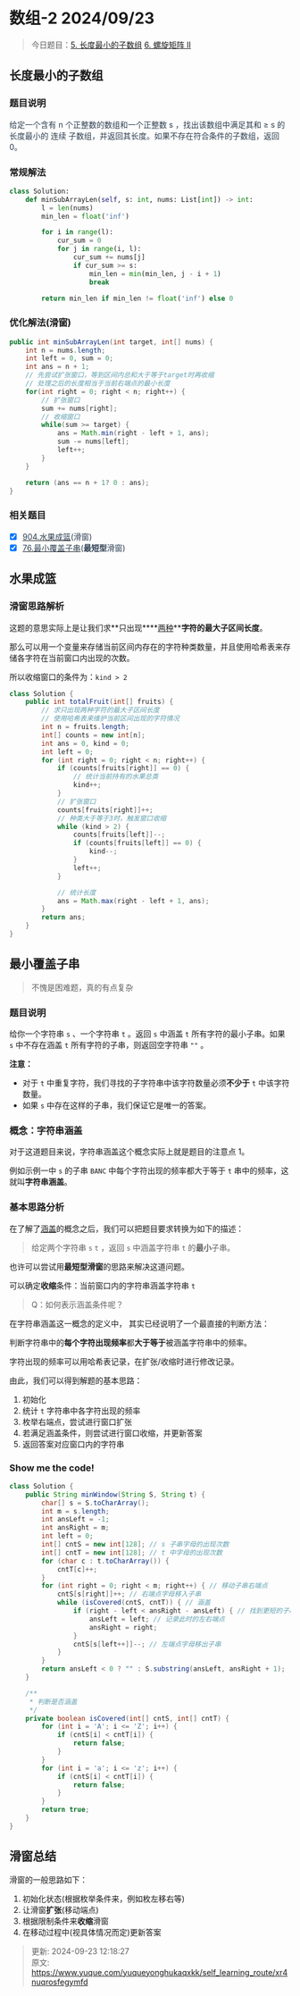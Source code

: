 # 数组-2 2024/09/23

> 今日题目：[5. 长度最小的子数组](https://leetcode.cn/problems/minimum-size-subarray-sum/description/) [6. 螺旋矩阵 Ⅱ](https://leetcode.cn/problems/spiral-matrix-ii/description/)
>

## 长度最小的子数组
### 题目说明
<font style="color:rgb(44, 62, 80);">给定一个含有 n 个正整数的数组和一个正整数 s ，找出该数组中满足其和 ≥ s 的长度最小的 连续 子数组，并返回其长度。如果不存在符合条件的子数组，返回 0。</font>

### 常规解法
```python
class Solution:
    def minSubArrayLen(self, s: int, nums: List[int]) -> int:
        l = len(nums)
        min_len = float('inf')

        for i in range(l):
            cur_sum = 0
            for j in range(i, l):
                cur_sum += nums[j]
                if cur_sum >= s:
                    min_len = min(min_len, j - i + 1)
                    break

        return min_len if min_len != float('inf') else 0
```

### 优化解法(滑窗)
```java
public int minSubArrayLen(int target, int[] nums) {
    int n = nums.length;
    int left = 0, sum = 0;
    int ans = n + 1;
    // 先尝试扩张窗口，等到区间内总和大于等于target时再收缩
    // 处理之后的长度相当于当前右端点的最小长度
    for(int right = 0; right < n; right++) {
        // 扩张窗口
        sum += nums[right];
        // 收缩窗口
        while(sum >= target) {
            ans = Math.min(right - left + 1, ans);
            sum -= nums[left];
            left++;
        }
    }

    return (ans == n + 1? 0 : ans);
}
```

### 相关题目
- [x] [<font style="color:rgb(44, 62, 80);">904.水果成篮</font>](https://leetcode.cn/problems/fruit-into-baskets/)<font style="color:rgb(44, 62, 80);">(滑窗)</font>
- [x] [<font style="color:rgb(44, 62, 80);">76.最小覆盖子串</font>](https://leetcode.cn/problems/minimum-window-substring/)<font style="color:rgb(44, 62, 80);">(</font>**<font style="color:rgb(44, 62, 80);">最短型</font>**<font style="color:rgb(44, 62, 80);">滑窗)</font>

## 水果成篮
### 滑窗思路解析
这题的意思实际上是让我们求**只出现****<u>两种</u>****字符的最大子区间长度**。

那么可以用一个变量来存储当前区间内存在的字符种类数量，并且使用哈希表来存储各字符在当前窗口内出现的次数。

所以收缩窗口的条件为：`kind > 2`

```java
class Solution {
    public int totalFruit(int[] fruits) {
        // 求只出现两种字符的最大子区间长度
        // 使用哈希表来维护当前区间出现的字符情况
        int n = fruits.length;
        int[] counts = new int[n];
        int ans = 0, kind = 0;
        int left = 0;
        for (int right = 0; right < n; right++) {
            if (counts[fruits[right]] == 0) {
                // 统计当前持有的水果总类
                kind++;
            }
            // 扩张窗口
            counts[fruits[right]]++;
            // 种类大于等于3时，触发窗口收缩
            while (kind > 2) {
                counts[fruits[left]]--;
                if (counts[fruits[left]] == 0) {
                    kind--;
                }
                left++;
            }

            // 统计长度
            ans = Math.max(right - left + 1, ans);
        }
        return ans;
    }
}
```

## 最小覆盖子串
> 不愧是困难题，真的有点复杂
>

### 题目说明
给你一个字符串 `s` 、一个字符串 `t` 。返回 `s` 中涵盖 `t` 所有字符的最小子串。如果 `s` 中不存在涵盖 `t` 所有字符的子串，则返回空字符串 `""` 。

**注意：**

+ 对于 `t` 中重复字符，我们寻找的子字符串中该字符数量必须**不少于** `t` 中该字符数量。
+ 如果 `s` 中存在这样的子串，我们保证它是唯一的答案。

### 概念：字符串涵盖
对于这道题目来说，字符串涵盖这个概念实际上就是题目的注意点 1。

例如示例一中 `s` 的子串 `BANC` 中每个字符出现的频率都大于等于 `t` 串中的频率，这就叫**字符串涵盖**。

### 基本思路分析
在了解了[涵盖](#F7jZz)的概念之后，我们可以把题目要求转换为如下的描述：

> 给定两个字符串 `s` `t` ，返回 `s` 中涵盖字符串 `t` 的**最小**子串。
>

也许可以尝试用**最短型滑窗**的思路来解决这道问题。

可以确定**收缩**条件：当前窗口内的字符串涵盖字符串 `t` 

> Q：如何表示涵盖条件呢？
>

在字符串涵盖这一概念的定义中， 其实已经说明了一个最直接的判断方法：

判断字符串中的**每个字符出现频率**都**大于等于**被涵盖字符串中的频率。

字符出现的频率可以用哈希表记录，在扩张/收缩时进行修改记录。

由此，我们可以得到解题的基本思路：

1. 初始化
2. 统计 `t` 字符串中各字符出现的频率
3. 枚举右端点，尝试进行窗口扩张
4. 若满足涵盖条件，则尝试进行窗口收缩，并更新答案
5. 返回答案对应窗口内的字符串

### Show me the code!
```java
class Solution {
    public String minWindow(String S, String t) {
        char[] s = S.toCharArray();
        int m = s.length;
        int ansLeft = -1;
        int ansRight = m;
        int left = 0;
        int[] cntS = new int[128]; // s 子串字母的出现次数
        int[] cntT = new int[128]; // t 中字母的出现次数
        for (char c : t.toCharArray()) {
            cntT[c]++;
        }
        for (int right = 0; right < m; right++) { // 移动子串右端点
            cntS[s[right]]++; // 右端点字母移入子串
            while (isCovered(cntS, cntT)) { // 涵盖
                if (right - left < ansRight - ansLeft) { // 找到更短的子串
                    ansLeft = left; // 记录此时的左右端点
                    ansRight = right;
                }
                cntS[s[left++]]--; // 左端点字母移出子串
            }
        }
        return ansLeft < 0 ? "" : S.substring(ansLeft, ansRight + 1);
    }

    /**
     * 判断是否涵盖
     */
    private boolean isCovered(int[] cntS, int[] cntT) {
        for (int i = 'A'; i <= 'Z'; i++) {
            if (cntS[i] < cntT[i]) {
                return false;
            }
        }
        for (int i = 'a'; i <= 'z'; i++) {
            if (cntS[i] < cntT[i]) {
                return false;
            }
        }
        return true;
    }
}
```

## 滑窗总结
滑窗的一般思路如下：

1. 初始化状态(根据枚举条件来，例如枚左移右等)
2. 让滑窗**扩张**(移动端点)
3. 根据限制条件来**收缩**滑窗
4. 在移动过程中(视具体情况而定)更新答案



> 更新: 2024-09-23 12:18:27  
> 原文: <https://www.yuque.com/yuqueyonghukaqxkk/self_learning_route/xr4nuqrosfegymfd>